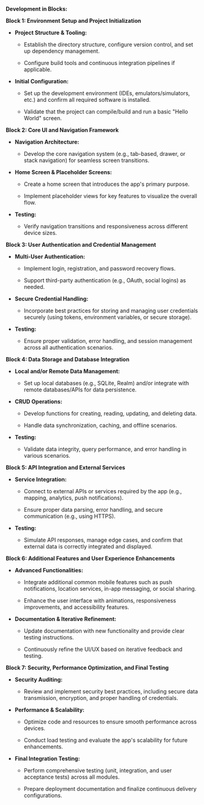 **Development in Blocks:**

**Block 1: Environment Setup and Project Initialization**

-   **Project Structure & Tooling:**

    -   Establish the directory structure, configure version control,
        and set up dependency management.

    -   Configure build tools and continuous integration pipelines if
        applicable.

-   **Initial Configuration:**

    -   Set up the development environment (IDEs, emulators/simulators,
        etc.) and confirm all required software is installed.

    -   Validate that the project can compile/build and run a basic
        "Hello World" screen.

**Block 2: Core UI and Navigation Framework**

-   **Navigation Architecture:**

    -   Develop the core navigation system (e.g., tab-based, drawer, or
        stack navigation) for seamless screen transitions.

-   **Home Screen & Placeholder Screens:**

    -   Create a home screen that introduces the app's primary purpose.

    -   Implement placeholder views for key features to visualize the
        overall flow.

-   **Testing:**

    -   Verify navigation transitions and responsiveness across
        different device sizes.

**Block 3: User Authentication and Credential Management**

-   **Multi-User Authentication:**

    -   Implement login, registration, and password recovery flows.

    -   Support third-party authentication (e.g., OAuth, social logins)
        as needed.

-   **Secure Credential Handling:**

    -   Incorporate best practices for storing and managing user
        credentials securely (using tokens, environment variables, or
        secure storage).

-   **Testing:**

    -   Ensure proper validation, error handling, and session management
        across all authentication scenarios.

**Block 4: Data Storage and Database Integration**

-   **Local and/or Remote Data Management:**

    -   Set up local databases (e.g., SQLite, Realm) and/or integrate
        with remote databases/APIs for data persistence.

-   **CRUD Operations:**

    -   Develop functions for creating, reading, updating, and deleting
        data.

    -   Handle data synchronization, caching, and offline scenarios.

-   **Testing:**

    -   Validate data integrity, query performance, and error handling
        in various scenarios.

**Block 5: API Integration and External Services**

-   **Service Integration:**

    -   Connect to external APIs or services required by the app (e.g.,
        mapping, analytics, push notifications).

    -   Ensure proper data parsing, error handling, and secure
        communication (e.g., using HTTPS).

-   **Testing:**

    -   Simulate API responses, manage edge cases, and confirm that
        external data is correctly integrated and displayed.

**Block 6: Additional Features and User Experience Enhancements**

-   **Advanced Functionalities:**

    -   Integrate additional common mobile features such as push
        notifications, location services, in-app messaging, or social
        sharing.

    -   Enhance the user interface with animations, responsiveness
        improvements, and accessibility features.

-   **Documentation & Iterative Refinement:**

    -   Update documentation with new functionality and provide clear
        testing instructions.

    -   Continuously refine the UI/UX based on iterative feedback and
        testing.

**Block 7: Security, Performance Optimization, and Final Testing**

-   **Security Auditing:**

    -   Review and implement security best practices, including secure
        data transmission, encryption, and proper handling of
        credentials.

-   **Performance & Scalability:**

    -   Optimize code and resources to ensure smooth performance across
        devices.

    -   Conduct load testing and evaluate the app's scalability for
        future enhancements.

-   **Final Integration Testing:**

    -   Perform comprehensive testing (unit, integration, and user
        acceptance tests) across all modules.

    -   Prepare deployment documentation and finalize continuous
        delivery configurations.
